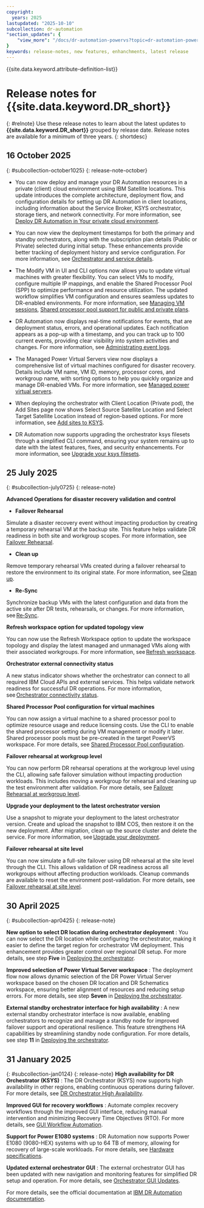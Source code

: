 ```yaml
---
copyright:
  years: 2025
lastupdated: "2025-10-10"
subcollection: dr-automation
"section_updates": {
    "view_more": "/docs/dr-automation-powervs?topic=dr-automation-powervs-relnote"
}
keywords: release-notes, new features, enhanchments, latest release
---
```

{{site.data.keyword.attribute-definition-list}}
# Release notes for {{site.data.keyword.DR_short}}
{: #relnote}
Use these release notes to learn about the latest updates to **{{site.data.keyword.DR_short}}** grouped by release date. Release notes are available for a minimum of three years.
{: shortdesc}

## 16 October 2025
{: #subcollection-october1025}
{: release-note-october}


- You can now deploy and manage your DR Automation resources in a private (client) cloud environment using IBM Satellite locations. This update introduces the complete architecture, deployment flow, and configuration details for setting up DR Automation in client locations, including information about the Service Broker, KSYS orchestrator, storage tiers, and network connectivity. For more information, see [Deploy DR Automation in Your private cloud environment](/docs/dr-automation-powervs?topic=dr-automation-powervs-arch-private-pod).

- You can now view the deployment timestamps for both the primary and standby orchestrators, along with the subscription plan details (Public or Private) selected during initial setup. These enhancements provide better tracking of deployment history and service configuration. For more information, see [Orchestrator and service details](/docs/dr-automation-powervs?topic=dr-automation-powervs-or-ser-de#service-det).

- The Modify VM in UI and CLI options now allows you to update virtual machines with greater flexibility. You can select VMs to modify, configure multiple IP mappings, and enable the Shared Processor Pool (SPP) to optimize performance and resource utilization. The updated workflow simplifies VM configuration and ensures seamless updates to DR-enabled environments. For more information, see [Managing VM sessions](/docs/dr-automation-powervs?topic=dr-automation-powervs-manage-vm-ses#modify-vm-ses), [Shared processor pool support for public and private plans](/docs/dr-automation-powervs?topic=dr-automation-powervs-ksysmgr-commandorchestrator#s-pro-poo-confi).

- DR Automation now displays real-time notifications for events, that are deployment status, errors, and operational updates. Each notification appears as a pop-up with a timestamp, and you can track up to 100 current events, providing clear visibility into system activities and changes. For more information, see [Administrating event logs](/docs/dr-automation-powervs?topic=dr-automation-powervs-manage-log#adm-log).

- The Managed Power Virtual Servers view now displays a comprehensive list of virtual machines configured for disaster recovery. Details include VM name, VM ID, memory, processor cores, and workgroup name, with sorting options to help you quickly organize and manage DR-enabled VMs. For more information, see [Managed power virtual servers](/docs/dr-automation-powervs?topic=dr-automation-powervs-manage-vm-ser#vm-details).

- When deploying the orchestrator with Client Location (Private pod), the Add Sites page now shows Select Source Satellite Location and Select Target Satellite Location instead of region-based options. For more information, see [Add sites to KSYS](/docs/dr-automation-powervs?topic=dr-automation-powervs-con-site-ksys).

- DR Automation now supports upgrading the orchestrator ksys filesets through a simplified CLI command, ensuring your system remains up to date with the latest features, fixes, and security enhancements. For more information, see [Upgrade your ksys filesets](/docs/dr-automation-powervs?topic=dr-automation-powervs-Upgrade-fil-set).

## 25 July 2025
{: #subcollection-july0725}
{: release-note}

**Advanced Operations for disaster recovery validation and control**

- **Failover Rehearsal**

Simulate a disaster recovery event without impacting production by creating a temporary rehearsal VM at the backup site. This feature helps validate DR readiness in both site and workgroup scopes. For more information, see [Failover Rehearsal](/docs/dr-automation-powervs?topic=dr-automation-powervs-ad-vance-load#Fa-il-over).

- **Clean up**

Remove temporary rehearsal VMs created during a failover rehearsal to restore the environment to its original state. For more information, see [Clean up](/docs/dr-automation-powervs?topic=dr-automation-powervs-ad-vance-load#cl-ea-nup).

- **Re‑Sync**

Synchronize backup VMs with the latest configuration and data from the active site after DR tests, rehearsals, or changes. For more information, see [Re‑Sync](/docs/dr-automation-powervs?topic=dr-automation-powervs-ad-vance-load#re-sy-nc).

**Refresh workspace option for updated topology view**

You can now use the Refresh Workspace option to update the workspace topology and display the latest managed and unmanaged VMs along with their associated workgroups. For more information, see [Refresh workspace](/docs/dr-automation-powervs?topic=dr-automation-powervs-nav-pan).

**Orchestrator external connectivity status**

A new status indicator shows whether the orchestrator can connect to all required IBM Cloud APIs and external services. This helps validate network readiness for successful DR operations. For more information, see [Orchestrator connectivity status](/docs/dr-automation-powervs?topic=dr-automation-powervs-or-ser-de).

**Shared Processor Pool configuration for virtual machines**

You can now assign a virtual machine to a shared processor pool to optimize resource usage and reduce licensing costs. Use the CLI to enable the shared processor setting during VM management or modify it later. Shared processor pools must be pre-created in the target PowerVS workspace. For more details, see [Shared Processor Pool configuration](/docs/dr-automation-powervs?topic=dr-automation-powervs-ksysmgr-commandorchestrator#es-pp-vm).

**Failover rehearsal at workgroup level**

You can now perform DR rehearsal operations at the workgroup level using the CLI, allowing safe failover simulation without impacting production workloads. This includes moving a workgroup for rehearsal and cleaning up the test environment after validation. For more details, see [Failover Rehearsal at workgroup level](/docs/dr-automation-powervs?topic=dr-automation-powervs-ksysmgr-commandorchestrator#dr-rehearsal-move-at-workgroup-level).

**Upgrade your deployment to the latest orchestrator version**

Use a snapshot to migrate your deployment to the latest orchestrator version. Create and upload the snapshot to IBM COS, then restore it on the new deployment. After migration, clean up the source cluster and delete the service. For more information, see [Upgrade your deployment](https://test.cloud.ibm.com/docs/dr-automation-powervs?topic=dr-automation-powervs-plan-work-load#upgrate-you-deployment).


**Failover rehearsal at site level**

You can now simulate a full-site failover using DR rehearsal at the site level through the CLI. This allows validation of DR readiness across all workgroups without affecting production workloads. Cleanup commands are available to reset the environment post-validation. For more details, see [Failover rehearsal at site level](/docs/dr-automation-powervs?topic=dr-automation-powervs-ksysmgr-commandorchestrator#dr-rehearsal-move-at-site-level).

## 30 April 2025
{: #subcollection-apr0425}
{: release-note}

**New option to select DR location during orchestrator deployment**
:   You can now select the DR location while configuring the orchestrator, making it easier to define the target region for orchestrator VM deployment. This enhancement provides greater control over regional DR setup. For more details, see step **Five** in [Deploying the orchestrator](/docs/dr-automation-powervs?topic=dr-automation-powervs-idep-the-orch).

**Improved selection of Power Virtual Server workspace**
:   The deployment flow now allows dynamic selection of the DR Power Virtual Server workspace based on the chosen DR location and DR Schematics workspace, ensuring better alignment of resources and reducing setup errors. For more details, see step **Seven** in [Deploying the orchestrator](/docs/dr-automation-powervs?topic=dr-automation-powervs-idep-the-orch).

**External standby orchestrator interface for high availability**
:   A new external standby orchestrator interface is now available, enabling orchestrators to recognize and manage a standby node for improved failover support and operational resilience. This feature strengthens HA capabilities by streamlining standby node configuration. For more details, see step **11** in [Deploying the orchestrator](/docs/dr-automation-powervs?topic=dr-automation-powervs-idep-the-orch).

## 31 January 2025
{: #subcollection-jan0124}
{: release-note}
**High availability for DR Orchestrator (KSYS)**
:   The DR Orchestrator (KSYS) now supports high availability in other regions, enabling continuous operations during failover. For more details, see [DR Orchestrator High Availability](/docs/dr-automation-powervs?topic=dr-automation-powervs-arch#ksys-arch).


**Improved GUI for recovery workflows**
:   Automate complex recovery workflows through the improved GUI interface, reducing manual intervention and minimizing Recovery Time Objectives (RTO). For more details, see [GUI Workflow Automation](/docs/dr-automation-powervs?topic=dr-automation-powervs-cinstance).

**Support for Power E1080 systems**
:   DR Automation now supports Power E1080 (9080-HEX) systems with up to 64 TB of memory, allowing for recovery of large-scale workloads. For more details, see [Hardware specifications](/docs/dr-automation-powervs?topic=dr-automation-powervs-arch).

**Updated external orchestrator GUI**
:   The external orchestrator GUI has been updated with new navigation and monitoring features for simplified DR setup and operation. For more details, see [Orchestrator GUI Updates](/docs/dr-automation-powervs?topic=dr-automation-powervs-manage-exter).

For more details, see the official documentation at [IBM DR Automation documentation](https://cloud.ibm.com/docs/dr-automation-powervs).
